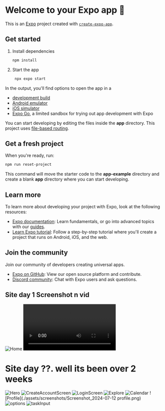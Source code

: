 # Welcome to your Expo app 👋

This is an [Expo](https://expo.dev) project created with [`create-expo-app`](https://www.npmjs.com/package/create-expo-app).

## Get started

1. Install dependencies

   ```bash
   npm install
   ```

2. Start the app

   ```bash
    npx expo start
   ```

In the output, you'll find options to open the app in a

- [development build](https://docs.expo.dev/develop/development-builds/introduction/)
- [Android emulator](https://docs.expo.dev/workflow/android-studio-emulator/)
- [iOS simulator](https://docs.expo.dev/workflow/ios-simulator/)
- [Expo Go](https://expo.dev/go), a limited sandbox for trying out app development with Expo

You can start developing by editing the files inside the **app** directory. This project uses [file-based routing](https://docs.expo.dev/router/introduction).

## Get a fresh project

When you're ready, run:

```bash
npm run reset-project
```

This command will move the starter code to the **app-example** directory and create a blank **app** directory where you can start developing.

## Learn more

To learn more about developing your project with Expo, look at the following resources:

- [Expo documentation](https://docs.expo.dev/): Learn fundamentals, or go into advanced topics with our [guides](https://docs.expo.dev/guides).
- [Learn Expo tutorial](https://docs.expo.dev/tutorial/introduction/): Follow a step-by-step tutorial where you'll create a project that runs on Android, iOS, and the web.

## Join the community

Join our community of developers creating universal apps.

- [Expo on GitHub](https://github.com/expo/expo): View our open source platform and contribute.
- [Discord community](https://chat.expo.dev): Chat with Expo users and ask questions.


## Site day 1 Screenshot n vid
![Home](./assets/screenshots/01home.png)
![vid](./assets/screenshots/01first_commit.mp4)

# Site day ??. well its been over 2 weeks
![Hero](./assets/screenshots/"Screenshot_2024-07-12_Hero.png")
![CreateAccountScreen](./assets/screenshots/"Screenshot_2024-07-12_CreateAccountScreen.png")
![LoginScreen](./assets/screenshots/Screenshot_2024-07-12_LoginScreen.png)
![Explore](./assets/screenshots/Screenshot_2024-07-12_explore.png)
![Calendar](./assets/screenshots/Screenshot_2024-07-12_calendar.png)
![Profile](./assets/screenshots/Screenshot_2024-07-12 profile.png)
![options](./assets/screenshots/Screenshot_2024-07-12_options.png)
![taskInput](./assets/screenshots/Screenshot_2024-07-12_taskInput.png)